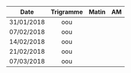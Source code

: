 |Date | Trigramme | Matin  | AM  |
|-----|:---------:|:------:|:---:|
| 31/01/2018 | oou |       |     |
| 07/02/2018 | oou |       |     |
| 14/02/2018 | oou |       |     |
| 21/02/2018 | oou |       |     |
| 07/03/2018 | oou |       |     |
